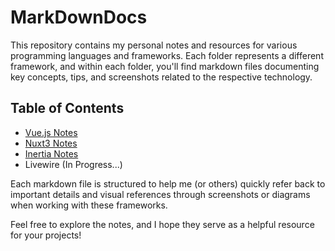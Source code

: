 # MarkDownDocs

This repository contains my personal notes and resources for various programming languages and frameworks. Each folder represents a different framework, and within each folder, you'll find markdown files documenting key concepts, tips, and screenshots related to the respective technology. 

## Table of Contents

- [Vue.js Notes](./Vuejs/vuejs.md)
- [Nuxt3 Notes](./Nuxt/nuxt.md)
- [Inertia Notes](./Inertia.js/inertia.md)
- Livewire (In Progress...)

Each markdown file is structured to help me (or others) quickly refer back to important details and visual references through screenshots or diagrams when working with these frameworks.

Feel free to explore the notes, and I hope they serve as a helpful resource for your projects!
